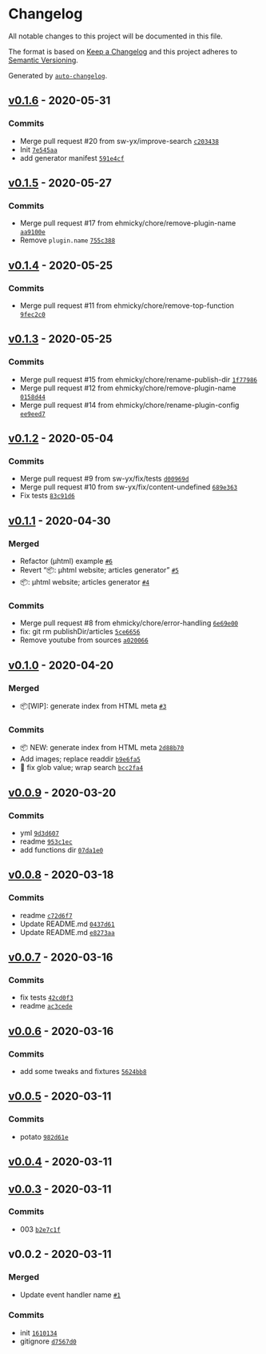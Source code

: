 Changelog
=========

All notable changes to this project will be documented in this file.

The format is based on [Keep a Changelog](https://keepachangelog.com/en/1.0.0/) and this project adheres to [Semantic Versioning](https://semver.org/spec/v2.0.0.html).

Generated by [`auto-changelog`](https://github.com/CookPete/auto-changelog).

[v0.1.6](https://github.com/sw-yx/netlify-plugin-search-index/compare/v0.1.5...v0.1.6) - 2020-05-31
---------------------------------------------------------------------------------------------------

### Commits

-   Merge pull request \#20 from sw-yx/improve-search [`c203438`](https://github.com/sw-yx/netlify-plugin-search-index/commit/c2034385256754dfd0460a3d3997aa50b510fec7)
-   Init [`7e545aa`](https://github.com/sw-yx/netlify-plugin-search-index/commit/7e545aa440d04112fdd26a8cc5c34010ab0ad991)
-   add generator manifest [`591e4cf`](https://github.com/sw-yx/netlify-plugin-search-index/commit/591e4cf1cad959997ec0b37cf3aabe5ea987f342)

[v0.1.5](https://github.com/sw-yx/netlify-plugin-search-index/compare/v0.1.4...v0.1.5) - 2020-05-27
---------------------------------------------------------------------------------------------------

### Commits

-   Merge pull request \#17 from ehmicky/chore/remove-plugin-name [`aa9100e`](https://github.com/sw-yx/netlify-plugin-search-index/commit/aa9100e237a1d2a865acf3fd59791abf4cd14fae)
-   Remove `plugin.name` [`755c388`](https://github.com/sw-yx/netlify-plugin-search-index/commit/755c3886a5baee9018168376ff8882ae04f73934)

[v0.1.4](https://github.com/sw-yx/netlify-plugin-search-index/compare/v0.1.3...v0.1.4) - 2020-05-25
---------------------------------------------------------------------------------------------------

### Commits

-   Merge pull request \#11 from ehmicky/chore/remove-top-function [`9fec2c0`](https://github.com/sw-yx/netlify-plugin-search-index/commit/9fec2c0348480f54e0a3d7f28688fac8202e0e5f)

[v0.1.3](https://github.com/sw-yx/netlify-plugin-search-index/compare/v0.1.2...v0.1.3) - 2020-05-25
---------------------------------------------------------------------------------------------------

### Commits

-   Merge pull request \#15 from ehmicky/chore/rename-publish-dir [`1f77986`](https://github.com/sw-yx/netlify-plugin-search-index/commit/1f77986f155d1d1e08837d72766b45515c44ae22)
-   Merge pull request \#12 from ehmicky/chore/remove-plugin-name [`0158d44`](https://github.com/sw-yx/netlify-plugin-search-index/commit/0158d443c6f164ce82149b580cd6bb94a0d9cfee)
-   Merge pull request \#14 from ehmicky/chore/rename-plugin-config [`ee9eed7`](https://github.com/sw-yx/netlify-plugin-search-index/commit/ee9eed79c563ec30b636022b14f2505ba34b97e1)

[v0.1.2](https://github.com/sw-yx/netlify-plugin-search-index/compare/v0.1.1...v0.1.2) - 2020-05-04
---------------------------------------------------------------------------------------------------

### Commits

-   Merge pull request \#9 from sw-yx/fix/tests [`d00969d`](https://github.com/sw-yx/netlify-plugin-search-index/commit/d00969d8dedaba4d4d428732077c93601ae43482)
-   Merge pull request \#10 from sw-yx/fix/content-undefined [`689e363`](https://github.com/sw-yx/netlify-plugin-search-index/commit/689e36349535a28422c398b1595772af373204d2)
-   Fix tests [`83c91d6`](https://github.com/sw-yx/netlify-plugin-search-index/commit/83c91d606ebf594ef0424de0f54eed4bc58d1335)

[v0.1.1](https://github.com/sw-yx/netlify-plugin-search-index/compare/v0.1.0...v0.1.1) - 2020-04-30
---------------------------------------------------------------------------------------------------

### Merged

-   Refactor (µhtml) example [`#6`](https://github.com/sw-yx/netlify-plugin-search-index/pull/6)
-   Revert “📦: µhtml website; articles generator” [`#5`](https://github.com/sw-yx/netlify-plugin-search-index/pull/5)
-   📦: µhtml website; articles generator [`#4`](https://github.com/sw-yx/netlify-plugin-search-index/pull/4)

### Commits

-   Merge pull request \#8 from ehmicky/chore/error-handling [`6e69e00`](https://github.com/sw-yx/netlify-plugin-search-index/commit/6e69e001a63de7143698fe9727590ed3af123644)
-   fix: git rm publishDir/articles [`5ce6656`](https://github.com/sw-yx/netlify-plugin-search-index/commit/5ce66567de845d0bbd810f09077a8693193f929b)
-   Remove youtube from sources [`a020066`](https://github.com/sw-yx/netlify-plugin-search-index/commit/a020066d1568b1c8daa282093f095449ad6d90b3)

[v0.1.0](https://github.com/sw-yx/netlify-plugin-search-index/compare/v0.0.9...v0.1.0) - 2020-04-20
---------------------------------------------------------------------------------------------------

### Merged

-   📦\[WIP\]: generate index from HTML meta [`#3`](https://github.com/sw-yx/netlify-plugin-search-index/pull/3)

### Commits

-   📦 NEW: generate index from HTML meta [`2d88b70`](https://github.com/sw-yx/netlify-plugin-search-index/commit/2d88b7085c01c5e9e62383f40f5dae39115e6a15)
-   Add images; replace readdir [`b9e6fa5`](https://github.com/sw-yx/netlify-plugin-search-index/commit/b9e6fa585904b39ab10351b92b1ba9fce66d8db8)
-   🐛 fix glob value; wrap search [`bcc2fa4`](https://github.com/sw-yx/netlify-plugin-search-index/commit/bcc2fa45a7af9db3851e300f8011413eac0f70e2)

[v0.0.9](https://github.com/sw-yx/netlify-plugin-search-index/compare/v0.0.8...v0.0.9) - 2020-03-20
---------------------------------------------------------------------------------------------------

### Commits

-   yml [`9d3d607`](https://github.com/sw-yx/netlify-plugin-search-index/commit/9d3d607eba772c98a1503526726d381ebc8e95cf)
-   readme [`953c1ec`](https://github.com/sw-yx/netlify-plugin-search-index/commit/953c1ece1df97f5affd2f05d1db5607a502b92d8)
-   add functions dir [`07da1e0`](https://github.com/sw-yx/netlify-plugin-search-index/commit/07da1e09ec6e172e6b33390491d21e0832807186)

[v0.0.8](https://github.com/sw-yx/netlify-plugin-search-index/compare/v0.0.7...v0.0.8) - 2020-03-18
---------------------------------------------------------------------------------------------------

### Commits

-   readme [`c72d6f7`](https://github.com/sw-yx/netlify-plugin-search-index/commit/c72d6f7d7fe4c7588af7a5996e2158164046cbc5)
-   Update README.md [`0437d61`](https://github.com/sw-yx/netlify-plugin-search-index/commit/0437d616d77cc3b325ca2243da92c7d2872a25f8)
-   Update README.md [`e8273aa`](https://github.com/sw-yx/netlify-plugin-search-index/commit/e8273aadd572b665187f200e92af1e2504b629c1)

[v0.0.7](https://github.com/sw-yx/netlify-plugin-search-index/compare/v0.0.6...v0.0.7) - 2020-03-16
---------------------------------------------------------------------------------------------------

### Commits

-   fix tests [`42cd0f3`](https://github.com/sw-yx/netlify-plugin-search-index/commit/42cd0f3025ea01429bc0e546993ccf5582ccce83)
-   readme [`ac3cede`](https://github.com/sw-yx/netlify-plugin-search-index/commit/ac3cedec3a7051191f54a79590f5288d15bf8983)

[v0.0.6](https://github.com/sw-yx/netlify-plugin-search-index/compare/v0.0.5...v0.0.6) - 2020-03-16
---------------------------------------------------------------------------------------------------

### Commits

-   add some tweaks and fixtures [`5624bb8`](https://github.com/sw-yx/netlify-plugin-search-index/commit/5624bb824a4414cda3e3ca80d3bd3e1bbb3c7edf)

[v0.0.5](https://github.com/sw-yx/netlify-plugin-search-index/compare/v0.0.4...v0.0.5) - 2020-03-11
---------------------------------------------------------------------------------------------------

### Commits

-   potato [`982d61e`](https://github.com/sw-yx/netlify-plugin-search-index/commit/982d61e4a7d9b8b6b1aa8ab26b9c5bf9690a6249)

[v0.0.4](https://github.com/sw-yx/netlify-plugin-search-index/compare/v0.0.3...v0.0.4) - 2020-03-11
---------------------------------------------------------------------------------------------------

[v0.0.3](https://github.com/sw-yx/netlify-plugin-search-index/compare/v0.0.2...v0.0.3) - 2020-03-11
---------------------------------------------------------------------------------------------------

### Commits

-   003 [`b2e7c1f`](https://github.com/sw-yx/netlify-plugin-search-index/commit/b2e7c1f7ddada8d1185ad311b87dd02cd55a93a2)

v0.0.2 - 2020-03-11
-------------------

### Merged

-   Update event handler name [`#1`](https://github.com/sw-yx/netlify-plugin-search-index/pull/1)

### Commits

-   init [`1610134`](https://github.com/sw-yx/netlify-plugin-search-index/commit/1610134319aa96eafd304568415e5e417553584f)
-   gitignore [`d7567d0`](https://github.com/sw-yx/netlify-plugin-search-index/commit/d7567d082c327f04d2e6f11ffebb28999ea06d70)
